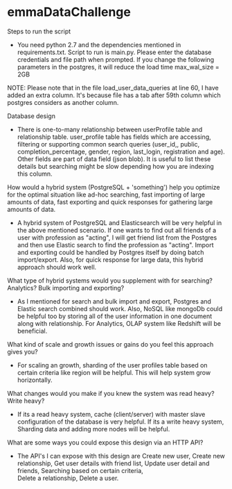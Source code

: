 # emmaDataChallenge
Steps to run the script
- You need python 2.7 and the dependencies mentioned in requirements.txt. Script to run is main.py. Please enter the
database credentials and file path when prompted. 
If you change the following parameters in the postgres, it will reduce the load time
max_wal_size = 2GB

NOTE: Please note that in the file load_user_data_queries at line 60, I have added an extra column. It's because file has a tab
after 59th column which postgres considers as another column.


Database design
- There is one-to-many relationship between userProfile table and relationship table. user_profile table has fields which
are accessing, filtering or supporting common search queries (user_id,, public, completion_percentage, gender, region, 
last_login, registration and age). Other fields are part of data field (json blob). It is useful to list these details 
but searching might be slow depending how you are indexing this column. 


How would a hybrid system (PostgreSQL + 'something') help you optimize for the
optimal situation like ad-hoc searching, fast importing of large amounts of data, fast exporting and quick responses
for gathering large amounts of data.
- A hybrid system of PostgreSQL and Elasticsearch will be very helpful in the above mentioned scenario. If one wants to
find out all friends of a user with profession as "acting", I will get friend list from the Postgres and then use
Elastic search to find the profession as "acting". Import and exporting could be handled by Postgres itself by doing 
batch import/export. Also, for quick response for large data, this hybrid approach should work well.


What type of hybrid systems would you supplement with for searching? Analytics? Bulk
importing and exporting?
- As I mentioned for search and bulk import and export, Postgres and Elastic search combined should work. 
Also, NoSQL like mongoDb could be helpful too by storing all of the user information in one document along with relationship.
For Analytics, OLAP system like Redshift will be beneficial.


What kind of scale and growth issues or gains do you feel this approach gives you?
- For scaling an growth, sharding of the user profiles table based on certain criteria like region will be helpful. This 
will help system grow horizontally. 


What changes would you make if you knew the system was read heavy? Write heavy?
- If its a read heavy system, cache (client/server) with master slave configuration of the database is very helpful. 
If its a write heavy system, Sharding data and adding more nodes will be helpful.

What are some ways you could expose this design via an HTTP API?
- The API's I can expose with this design are
Create new user,
Create new relationship,
Get user details with friend list,
Update user detail and friends,
Searching based on certain criteria,  
Delete a relationship,
Delete a user.
